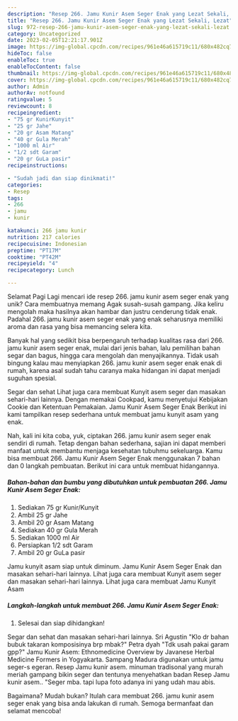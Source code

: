 ```yaml
---
description: "Resep 266. Jamu Kunir Asem Seger Enak yang Lezat Sekali, Lezat"
title: "Resep 266. Jamu Kunir Asem Seger Enak yang Lezat Sekali, Lezat"
slug: 972-resep-266-jamu-kunir-asem-seger-enak-yang-lezat-sekali-lezat
category: Uncategorized
date: 2023-02-05T12:21:17.901Z
image: https://img-global.cpcdn.com/recipes/961e46a615719c11/680x482cq70/266-jamu-kunir-asem-seger-enak-foto-resep-utama.jpg
hideToc: false
enableToc: true
enableTocContent: false
thumbnail: https://img-global.cpcdn.com/recipes/961e46a615719c11/680x482cq70/266-jamu-kunir-asem-seger-enak-foto-resep-utama.jpg
cover: https://img-global.cpcdn.com/recipes/961e46a615719c11/680x482cq70/266-jamu-kunir-asem-seger-enak-foto-resep-utama.jpg
author: Admin
authorAv: notfound
ratingvalue: 5
reviewcount: 8
recipeingredient:
- "75 gr KunirKunyit"
- "25 gr Jahe"
- "20 gr Asam Matang"
- "40 gr Gula Merah"
- "1000 ml Air"
- "1/2 sdt Garam"
- "20 gr GuLa pasir"
recipeinstructions:

- "Sudah jadi dan siap dinikmati!"
categories:
- Resep
tags:
- 266
- jamu
- kunir

katakunci: 266 jamu kunir 
nutrition: 217 calories
recipecuisine: Indonesian
preptime: "PT17M"
cooktime: "PT42M"
recipeyield: "4"
recipecategory: Lunch

---
```



Selamat Pagi Lagi mencari ide resep 266. jamu kunir asem seger enak yang unik? Cara membuatnya memang Agak susah-susah gampang. Jika keliru mengolah maka hasilnya akan hambar dan justru cenderung tidak enak. Padahal 266. jamu kunir asem seger enak yang enak seharusnya memiliki aroma dan rasa yang bisa memancing selera kita.


Banyak hal yang sedikit bisa berpengaruh terhadap kualitas rasa dari 266. jamu kunir asem seger enak, mulai dari jenis bahan, lalu pemilihan bahan segar dan bagus, hingga cara mengolah dan menyajikannya. Tidak usah bingung kalau mau menyiapkan 266. jamu kunir asem seger enak enak di rumah, karena asal sudah tahu caranya maka hidangan ini dapat menjadi suguhan spesial.

Segar dan sehat Lihat juga cara membuat Kunyit asem seger dan masakan sehari-hari lainnya. Dengan memakai Cookpad, kamu menyetujui Kebijakan Cookie dan Ketentuan Pemakaian. Jamu Kunir Asem Seger Enak Berikut ini kami tampilkan resep sederhana untuk membuat jamu kunyit asam yang enak.


Nah, kali ini kita coba, yuk, ciptakan 266. jamu kunir asem seger enak sendiri di rumah. Tetap dengan bahan sederhana, sajian ini dapat memberi manfaat untuk membantu menjaga kesehatan tubuhmu sekeluarga. Kamu bisa membuat 266. Jamu Kunir Asem Seger Enak menggunakan 7 bahan dan 0 langkah pembuatan. Berikut ini cara untuk membuat hidangannya.

<!--inarticleads1-->

##### Bahan-bahan dan bumbu yang dibutuhkan untuk pembuatan 266. Jamu Kunir Asem Seger Enak:

1. Sediakan 75 gr Kunir/Kunyit
1. Ambil 25 gr Jahe
1. Ambil 20 gr Asam Matang
1. Sediakan 40 gr Gula Merah
1. Sediakan 1000 ml Air
1. Persiapkan 1/2 sdt Garam
1. Ambil 20 gr GuLa pasir


Jamu kunyit asam siap untuk diminum. Jamu Kunir Asem Seger Enak dan masakan sehari-hari lainnya. Lihat juga cara membuat Kunyit asem seger dan masakan sehari-hari lainnya. Lihat juga cara membuat Jamu Kunyit Asam 

<!--inarticleads2-->

##### Langkah-langkah untuk membuat 266. Jamu Kunir Asem Seger Enak:


1. Selesai dan siap dihidangkan!

Segar dan sehat dan masakan sehari-hari lainnya. Sri Agustin &#34;Klo dr bahan bubuk takaran komposisinya brp mbak?&#34; Petra dyah &#34;Tdk usah pakai garam gpp?&#34; Jamu Kunir Asem: Ethnomedicine Overview by Javanese Herbal Medicine Formers in Yogyakarta. Sampang Madura digunakan untuk jamu seger-s egeran. Resep Jamu kunir asem. minuman tradisonal yang murah meriah gampang bikin seger dan tentunya menyehatkan badan Resep Jamu kunir asem.. &#34;Seger mba. tapi lupa foto adanya ini yang udah mau abis. 

Bagaimana? Mudah bukan? Itulah cara membuat 266. jamu kunir asem seger enak yang bisa anda lakukan di rumah. Semoga bermanfaat dan selamat mencoba!
